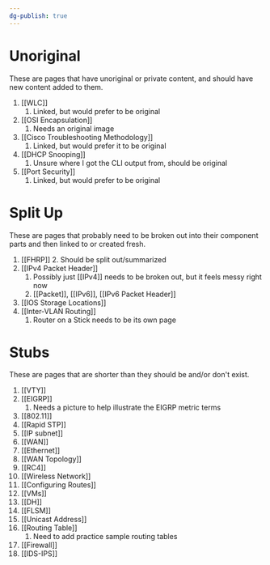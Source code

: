 ```yaml
---
dg-publish: true
---
```

# Unoriginal
These are pages that have unoriginal or private content, and should have new content added to them.
1. [[WLC]]
	1. Linked, but would prefer to be original
2. [[OSI Encapsulation]]
	1. Needs an original image
3. [[Cisco Troubleshooting Methodology]]
	1. Linked, but would prefer it to be original
4. [[DHCP Snooping]]
	1. Unsure where I got the CLI output from, should be original
5. [[Port Security]]
	1. Linked, but would prefer to be original


# Split Up
These are pages that probably need to be broken out into their component parts and then linked to or created fresh.
1. [[FHRP]]
	2. Should be split out/summarized
2. [[IPv4 Packet Header]]
	1. Possibly just [[IPv4]] needs to be broken out, but it feels messy right now
	2. [[Packet]], [[IPv6]], [[IPv6 Packet Header]]
3. [[IOS Storage Locations]]
4. [[Inter-VLAN Routing]]
	1. Router on a Stick needs to be its own page

# Stubs
These are pages that are shorter than they should be and/or don't exist. 
1. [[VTY]]
2. [[EIGRP]]
	1. Needs a picture to help illustrate the EIGRP metric terms
3. [[802.11]]
4. [[Rapid STP]]
5. [[IP subnet]]
6. [[WAN]]
7. [[Ethernet]]
8. [[WAN Topology]]
9. [[RC4]]
10. [[Wireless Network]]
11. [[Configuring Routes]]
12. [[VMs]]
13. [[DH]]
14. [[FLSM]]
15. [[Unicast Address]]
16. [[Routing Table]]
	1. Need to add practice sample routing tables
17. [[Firewall]]
18. [[IDS-IPS]]